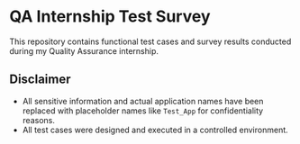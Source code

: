 # QA Internship Test Survey

This repository contains functional test cases and survey results conducted during my Quality Assurance internship.

## Disclaimer

- All sensitive information and actual application names have been replaced with placeholder names like `Test_App` for confidentiality reasons.
- All test cases were designed and executed in a controlled environment.
